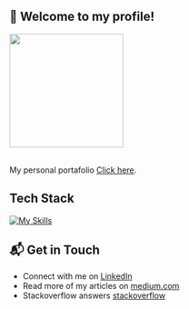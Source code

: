 ## :wave: Welcome to my profile!

<a href="https://github.com/anuraghazra/github-readme-stats">
  <img height=200 align="center" src="https://github-readme-stats.vercel.app/api?username=hydev777" />
</a>

<br>

<br>

My personal portafolio [Click here](https://wt-portafolio.vercel.app).

## Tech Stack
[![My Skills](https://skillicons.dev/icons?i=dart,flutter,js,typescript,html,css,react,nodejs,express,git,vscode)](https://skillicons.dev)

## 📬 Get in Touch

- Connect with me on [LinkedIn](https://www.linkedin.com/in/wilson-toribio-8512051b7/)
- Read more of my articles on [medium.com](https://medium.com/@spiritDevWil)
- Stackoverflow answers [stackoverflow](https://stackoverflow.com/)

